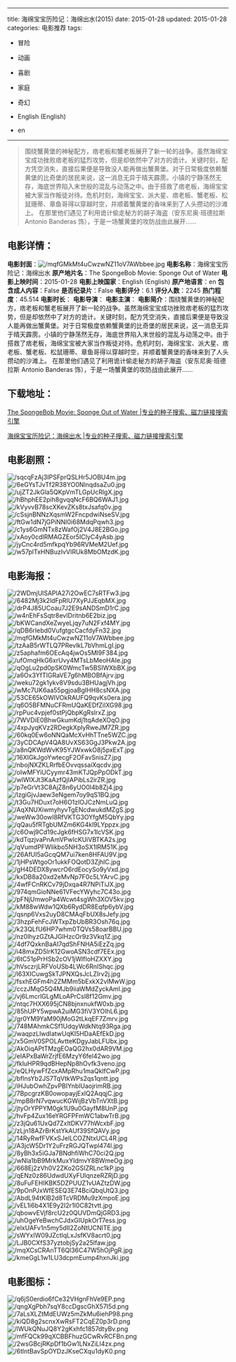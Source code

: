 
---
title: 海绵宝宝历险记：海绵出水(2015)
date: 2015-01-28
updated: 2015-01-28
categories: 电影推荐
tags:
- 冒险
- 动画
- 喜剧
- 家庭
- 奇幻

- English (English)
- en
---


> 围绕蟹黄堡的神秘配方，痞老板和蟹老板展开了新一轮的战争。虽然海绵宝宝成功挫败痞老板的猛烈攻势，但是却依然中了对方的诡计。关键时刻，配方凭空消失，直接后果便是导致没人能再做出蟹黄堡。对于日常极度依赖蟹黄堡的比奇堡的居民来说，这一消息无异于晴天霹雳。小镇的宁静荡然无存，海底世界陷入末世般的混乱与动荡之中。由于搭救了痞老板，海绵宝宝被大家当作叛徒对待。危机时刻，海绵宝宝、派大星、痞老板、蟹老板、松鼠珊蒂、章鱼哥得以穿越时空，并顺着蟹黄堡的香味来到了人头攒动的沙滩上。 在那里他们遇见了利用诡计偷走秘方的胡子海盗（安东尼奥·班德拉斯 Antonio Banderas 饰），于是一场蟹黄堡的攻防战由此展开……

## **电影详情**：

**电影封面**：<img src="https://image.tmdb.org/t/p/w200/mqfGMkMt4uCwzwNZ11oV7AWbbee.jpg" alt="/mqfGMkMt4uCwzwNZ11oV7AWbbee.jpg" title="/mqfGMkMt4uCwzwNZ11oV7AWbbee.jpg">
**电影名称**：海绵宝宝历险记：海绵出水
**原产地片名**：The SpongeBob Movie: Sponge Out of Water
**电影上映时间**：2015-01-28
**电影上映国家**：English (English)
**原产地语言**：en
**包含成人内容**：False
**是否纪录片**：False
**电影评分**：6.1
**评分人数**：2245
**热门程度**：45.514
**电影时长**：
**电影导演**：
**电影主演**：
**电影简介**：围绕蟹黄堡的神秘配方，痞老板和蟹老板展开了新一轮的战争。虽然海绵宝宝成功挫败痞老板的猛烈攻势，但是却依然中了对方的诡计。关键时刻，配方凭空消失，直接后果便是导致没人能再做出蟹黄堡。对于日常极度依赖蟹黄堡的比奇堡的居民来说，这一消息无异于晴天霹雳。小镇的宁静荡然无存，海底世界陷入末世般的混乱与动荡之中。由于搭救了痞老板，海绵宝宝被大家当作叛徒对待。危机时刻，海绵宝宝、派大星、痞老板、蟹老板、松鼠珊蒂、章鱼哥得以穿越时空，并顺着蟹黄堡的香味来到了人头攒动的沙滩上。 在那里他们遇见了利用诡计偷走秘方的胡子海盗（安东尼奥·班德拉斯 Antonio Banderas 饰），于是一场蟹黄堡的攻防战由此展开……

## **下载地址**：
[The SpongeBob Movie: Sponge Out of Water |专业的种子搜索、磁力链接搜索引擎](https://movie.amd794.com:2083/?search=The%20SpongeBob%20Movie%3A%20Sponge%20Out%20of%20Water&ordering=&mode=match_phrase&page_size=10&page=1)

[海绵宝宝历险记：海绵出水 |专业的种子搜索、磁力链接搜索引擎](https://movie.amd794.com:2083/?search=%E6%B5%B7%E7%BB%B5%E5%AE%9D%E5%AE%9D%E5%8E%86%E9%99%A9%E8%AE%B0%EF%BC%9A%E6%B5%B7%E7%BB%B5%E5%87%BA%E6%B0%B4&ordering=&mode=match_phrase&page_size=10&page=1)
 

## **电影剧照**：
<img src="https://image.tmdb.org/t/p/original/sqcqFzAj3IPSFprQSLHr5JOBU4m.jpg" alt="/sqcqFzAj3IPSFprQSLHr5JOBU4m.jpg" title="/sqcqFzAj3IPSFprQSLHr5JOBU4m.jpg"><img src="https://image.tmdb.org/t/p/original/6eGYsTJvTf2R38YO0NlnqdsaZu0.jpg" alt="/6eGYsTJvTf2R38YO0NlnqdsaZu0.jpg" title="/6eGYsTJvTf2R38YO0NlnqdsaZu0.jpg"><img src="https://image.tmdb.org/t/p/original/ujZT2JkGla5QKpVmTLGpUcRlgX.jpg" alt="/ujZT2JkGla5QKpVmTLGpUcRlgX.jpg" title="/ujZT2JkGla5QKpVmTLGpUcRlgX.jpg"><img src="https://image.tmdb.org/t/p/original/hBhphEE2pih8gvqqNcF6BQ6WAJ1.jpg" alt="/hBhphEE2pih8gvqqNcF6BQ6WAJ1.jpg" title="/hBhphEE2pih8gvqqNcF6BQ6WAJ1.jpg"><img src="https://image.tmdb.org/t/p/original/kVyvvB78scXKevZKs8txJsafq0v.jpg" alt="/kVyvvB78scXKevZKs8txJsafq0v.jpg" title="/kVyvvB78scXKevZKs8txJsafq0v.jpg"><img src="https://image.tmdb.org/t/p/original/cSsjnBNNzXqsmW2FncpdwiNseSV.jpg" alt="/cSsjnBNNzXqsmW2FncpdwiNseSV.jpg" title="/cSsjnBNNzXqsmW2FncpdwiNseSV.jpg"><img src="https://image.tmdb.org/t/p/original/ftGw1dN7jGPiNNI0i68MdqPqwh3.jpg" alt="/ftGw1dN7jGPiNNI0i68MdqPqwh3.jpg" title="/ftGw1dN7jGPiNNI0i68MdqPqwh3.jpg"><img src="https://image.tmdb.org/t/p/original/c1ys6GmNTx8zWafOj2V4J8E2BGo.jpg" alt="/c1ys6GmNTx8zWafOj2V4J8E2BGo.jpg" title="/c1ys6GmNTx8zWafOj2V4J8E2BGo.jpg"><img src="https://image.tmdb.org/t/p/original/xAoy0cdIRMAGZEor5IClyC4yAsb.jpg" alt="/xAoy0cdIRMAGZEor5IClyC4yAsb.jpg" title="/xAoy0cdIRMAGZEor5IClyC4yAsb.jpg"><img src="https://image.tmdb.org/t/p/original/jyCnc4rd5mfkpqYb96RVMeM2Uef.jpg" alt="/jyCnc4rd5mfkpqYb96RVMeM2Uef.jpg" title="/jyCnc4rd5mfkpqYb96RVMeM2Uef.jpg"><img src="https://image.tmdb.org/t/p/original/w57plTxHNBuzIvVIRUk8MbOMzdK.jpg" alt="/w57plTxHNBuzIvVIRUk8MbOMzdK.jpg" title="/w57plTxHNBuzIvVIRUk8MbOMzdK.jpg">

## **电影海报**：
<img src="https://image.tmdb.org/t/p/original/2WDmjUlSAPlA27i2OwEC7sRTFw3.jpg" alt="/2WDmjUlSAPlA27i2OwEC7sRTFw3.jpg" title="/2WDmjUlSAPlA27i2OwEC7sRTFw3.jpg"><img src="https://image.tmdb.org/t/p/original/6482Mj3k2ldFpRIU7XyPJJEqbMX.jpg" alt="/6482Mj3k2ldFpRIU7XyPJJEqbMX.jpg" title="/6482Mj3k2ldFpRIU7XyPJJEqbMX.jpg"><img src="https://image.tmdb.org/t/p/original/drP4J85UCoau7J2E9sANDSmD1rC.jpg" alt="/drP4J85UCoau7J2E9sANDSmD1rC.jpg" title="/drP4J85UCoau7J2E9sANDSmD1rC.jpg"><img src="https://image.tmdb.org/t/p/original/w4nEhFsSqtr8evIDritnb6E2biz.jpg" alt="/w4nEhFsSqtr8evIDritnb6E2biz.jpg" title="/w4nEhFsSqtr8evIDritnb6E2biz.jpg"><img src="https://image.tmdb.org/t/p/original/bKWCandXeZwyeLjqy7uN2Fxf4MY.jpg" alt="/bKWCandXeZwyeLjqy7uN2Fxf4MY.jpg" title="/bKWCandXeZwyeLjqy7uN2Fxf4MY.jpg"><img src="https://image.tmdb.org/t/p/original/qDB6rIebd0VufgtgcCacfdyFn32.jpg" alt="/qDB6rIebd0VufgtgcCacfdyFn32.jpg" title="/qDB6rIebd0VufgtgcCacfdyFn32.jpg"><img src="https://image.tmdb.org/t/p/original/mqfGMkMt4uCwzwNZ11oV7AWbbee.jpg" alt="/mqfGMkMt4uCwzwNZ11oV7AWbbee.jpg" title="/mqfGMkMt4uCwzwNZ11oV7AWbbee.jpg"><img src="https://image.tmdb.org/t/p/original/tzAaB5rWTLQ7PRevlkL7bVhmLgI.jpg" alt="/tzAaB5rWTLQ7PRevlkL7bVhmLgI.jpg" title="/tzAaB5rWTLQ7PRevlkL7bVhmLgI.jpg"><img src="https://image.tmdb.org/t/p/original/z5aphafm6OEcAq4jwOs5Ml9F384.jpg" alt="/z5aphafm6OEcAq4jwOs5Ml9F384.jpg" title="/z5aphafm6OEcAq4jwOs5Ml9F384.jpg"><img src="https://image.tmdb.org/t/p/original/ufOmqHkG6xrUvy4MTsLbMeoHAIe.jpg" alt="/ufOmqHkG6xrUvy4MTsLbMeoHAIe.jpg" title="/ufOmqHkG6xrUvy4MTsLbMeoHAIe.jpg"><img src="https://image.tmdb.org/t/p/original/qOgLu2pd0pSK0WmcTw5BSIWXbBX.jpg" alt="/qOgLu2pd0pSK0WmcTw5BSIWXbBX.jpg" title="/qOgLu2pd0pSK0WmcTw5BSIWXbBX.jpg"><img src="https://image.tmdb.org/t/p/original/a6Ox3YfTIGRaVE7g6hMBOBfAjrv.jpg" alt="/a6Ox3YfTIGRaVE7g6hMBOBfAjrv.jpg" title="/a6Ox3YfTIGRaVE7g6hMBOBfAjrv.jpg"><img src="https://image.tmdb.org/t/p/original/weku72gk1ykv8V9sdu3BHUagjVh.jpg" alt="/weku72gk1ykv8V9sdu3BHUagjVh.jpg" title="/weku72gk1ykv8V9sdu3BHUagjVh.jpg"><img src="https://image.tmdb.org/t/p/original/wMc7UK6aa55pgjoaBgIHH8csNXA.jpg" alt="/wMc7UK6aa55pgjoaBgIHH8csNXA.jpg" title="/wMc7UK6aa55pgjoaBgIHH8csNXA.jpg"><img src="https://image.tmdb.org/t/p/original/53CE65kOWIVOkRAUFQ9qvKs0era.jpg" alt="/53CE65kOWIVOkRAUFQ9qvKs0era.jpg" title="/53CE65kOWIVOkRAUFQ9qvKs0era.jpg"><img src="https://image.tmdb.org/t/p/original/q6O5BFMNuCFRmUQaKEDfZilXG98.jpg" alt="/q6O5BFMNuCFRmUQaKEDfZilXG98.jpg" title="/q6O5BFMNuCFRmUQaKEDfZilXG98.jpg"><img src="https://image.tmdb.org/t/p/original/rpPuc4vpjef0stPjQbpKgRslrxZ.jpg" alt="/rpPuc4vpjef0stPjQbpKgRslrxZ.jpg" title="/rpPuc4vpjef0stPjQbpKgRslrxZ.jpg"><img src="https://image.tmdb.org/t/p/original/7WVDiE0BhwGkumKdj1tqAdeXOqO.jpg" alt="/7WVDiE0BhwGkumKdj1tqAdeXOqO.jpg" title="/7WVDiE0BhwGkumKdj1tqAdeXOqO.jpg"><img src="https://image.tmdb.org/t/p/original/4xpJyqKVz2RDegkXplyRweJM7ZR.jpg" alt="/4xpJyqKVz2RDegkXplyRweJM7ZR.jpg" title="/4xpJyqKVz2RDegkXplyRweJM7ZR.jpg"><img src="https://image.tmdb.org/t/p/original/60kq0Ew6oNNQaMcXvHhTTne5WZC.jpg" alt="/60kq0Ew6oNNQaMcXvHhTTne5WZC.jpg" title="/60kq0Ew6oNNQaMcXvHhTTne5WZC.jpg"><img src="https://image.tmdb.org/t/p/original/3yCDCApV4QA8UvXS63GgJ3Pkw2A.jpg" alt="/3yCDCApV4QA8UvXS63GgJ3Pkw2A.jpg" title="/3yCDCApV4QA8UvXS63GgJ3Pkw2A.jpg"><img src="https://image.tmdb.org/t/p/original/a8nQKWdWvK95YJWxwkO8j5pxExT.jpg" alt="/a8nQKWdWvK95YJWxwkO8j5pxExT.jpg" title="/a8nQKWdWvK95YJWxwkO8j5pxExT.jpg"><img src="https://image.tmdb.org/t/p/original/16XIGkJgoYwtecgF2OFavSnisZ7.jpg" alt="/16XIGkJgoYwtecgF2OFavSnisZ7.jpg" title="/16XIGkJgoYwtecgF2OFavSnisZ7.jpg"><img src="https://image.tmdb.org/t/p/original/nbojNXZKLRrfbEOvvqssaiXqcdv.jpg" alt="/nbojNXZKLRrfbEOvvqssaiXqcdv.jpg" title="/nbojNXZKLRrfbEOvvqssaiXqcdv.jpg"><img src="https://image.tmdb.org/t/p/original/oIwMFYiUCyymr43mKTJQpPpODkT.jpg" alt="/oIwMFYiUCyymr43mKTJQpPpODkT.jpg" title="/oIwMFYiUCyymr43mKTJQpPpODkT.jpg"><img src="https://image.tmdb.org/t/p/original/wlWlXJt3KaAzfQjIAPibLs2irZR.jpg" alt="/wlWlXJt3KaAzfQjIAPibLs2irZR.jpg" title="/wlWlXJt3KaAzfQjIAPibLs2irZR.jpg"><img src="https://image.tmdb.org/t/p/original/p7eGrVt3C8AjZ8n6yUO0l4b8Zj4.jpg" alt="/p7eGrVt3C8AjZ8n6yUO0l4b8Zj4.jpg" title="/p7eGrVt3C8AjZ8n6yUO0l4b8Zj4.jpg"><img src="https://image.tmdb.org/t/p/original/lzgiGjvJaew3eNgem7oy9qS1BQ.jpg" alt="/lzgiGjvJaew3eNgem7oy9qS1BQ.jpg" title="/lzgiGjvJaew3eNgem7oy9qS1BQ.jpg"><img src="https://image.tmdb.org/t/p/original/t3Gu7HDuxt7oH6O1zlOJCzNmLuQ.jpg" alt="/t3Gu7HDuxt7oH6O1zlOJCzNmLuQ.jpg" title="/t3Gu7HDuxt7oH6O1zlOJCzNmLuQ.jpg"><img src="https://image.tmdb.org/t/p/original/AqXNUXiwmyhyvTgENcdwukdMZgS.jpg" alt="/AqXNUXiwmyhyvTgENcdwukdMZgS.jpg" title="/AqXNUXiwmyhyvTgENcdwukdMZgS.jpg"><img src="https://image.tmdb.org/t/p/original/weWw30owl8RfVKTG3OYfgM5QbYy.jpg" alt="/weWw30owl8RfVKTG3OYfgM5QbYy.jpg" title="/weWw30owl8RfVKTG3OYfgM5QbYy.jpg"><img src="https://image.tmdb.org/t/p/original/qQau5fRTgbUMZm6KG4kl9LYppzx.jpg" alt="/qQau5fRTgbUMZm6KG4kl9LYppzx.jpg" title="/qQau5fRTgbUMZm6KG4kl9LYppzx.jpg"><img src="https://image.tmdb.org/t/p/original/c6Owj9Cd19cJgk6fHSG7x1IcVSK.jpg" alt="/c6Owj9Cd19cJgk6fHSG7x1IcVSK.jpg" title="/c6Owj9Cd19cJgk6fHSG7x1IcVSK.jpg"><img src="https://image.tmdb.org/t/p/original/kdTqzjvaPnAmVPwIcKUiVBTKA2s.jpg" alt="/kdTqzjvaPnAmVPwIcKUiVBTKA2s.jpg" title="/kdTqzjvaPnAmVPwIcKUiVBTKA2s.jpg"><img src="https://image.tmdb.org/t/p/original/qVumdPFWlikbo5NH3oSX1lRM51K.jpg" alt="/qVumdPFWlikbo5NH3oSX1lRM51K.jpg" title="/qVumdPFWlikbo5NH3oSX1lRM51K.jpg"><img src="https://image.tmdb.org/t/p/original/26AfUI5aGcqQM7ui7ken8HFAU9V.jpg" alt="/26AfUI5aGcqQM7ui7ken8HFAU9V.jpg" title="/26AfUI5aGcqQM7ui7ken8HFAU9V.jpg"><img src="https://image.tmdb.org/t/p/original/1jHPsWtgoOr1ukkFOQotD3ZjhlC.jpg" alt="/1jHPsWtgoOr1ukkFOQotD3ZjhlC.jpg" title="/1jHPsWtgoOr1ukkFOQotD3ZjhlC.jpg"><img src="https://image.tmdb.org/t/p/original/gH4DEDX8ywcrO6rdEocySo9yVxd.jpg" alt="/gH4DEDX8ywcrO6rdEocySo9yVxd.jpg" title="/gH4DEDX8ywcrO6rdEocySo9yVxd.jpg"><img src="https://image.tmdb.org/t/p/original/kxDB8a20xd2eMvNp7F0c5LYArvC.jpg" alt="/kxDB8a20xd2eMvNp7F0c5LYArvC.jpg" title="/kxDB8a20xd2eMvNp7F0c5LYArvC.jpg"><img src="https://image.tmdb.org/t/p/original/4wfFCnRKCv79jDxqa4R7NPiTiJX.jpg" alt="/4wfFCnRKCv79jDxqa4R7NPiTiJX.jpg" title="/4wfFCnRKCv79jDxqa4R7NPiTiJX.jpg"><img src="https://image.tmdb.org/t/p/original/974qmGioNNe61VFecYWyhc7C43o.jpg" alt="/974qmGioNNe61VFecYWyhc7C43o.jpg" title="/974qmGioNNe61VFecYWyhc7C43o.jpg"><img src="https://image.tmdb.org/t/p/original/pFNjUmwoPa4Wcwt4sgWh3XOV5kv.jpg" alt="/pFNjUmwoPa4Wcwt4sgWh3XOV5kv.jpg" title="/pFNjUmwoPa4Wcwt4sgWh3XOV5kv.jpg"><img src="https://image.tmdb.org/t/p/original/kM88wWdw1QXb6RydDR8Eqfp6ybV.jpg" alt="/kM88wWdw1QXb6RydDR8Eqfp6ybV.jpg" title="/kM88wWdw1QXb6RydDR8Eqfp6ybV.jpg"><img src="https://image.tmdb.org/t/p/original/qsnp6Vxs2uyD8CMAqFbUX8sJefy.jpg" alt="/qsnp6Vxs2uyD8CMAqFbUX8sJefy.jpg" title="/qsnp6Vxs2uyD8CMAqFbUX8sJefy.jpg"><img src="https://image.tmdb.org/t/p/original/3hzpFehFcJWTxpZbUbBR3Osh76q.jpg" alt="/3hzpFehFcJWTxpZbUbBR3Osh76q.jpg" title="/3hzpFehFcJWTxpZbUbBR3Osh76q.jpg"><img src="https://image.tmdb.org/t/p/original/k23QLfU6HP7whm0TQVs58oarBBU.jpg" alt="/k23QLfU6HP7whm0TQVs58oarBBU.jpg" title="/k23QLfU6HP7whm0TQVs58oarBBU.jpg"><img src="https://image.tmdb.org/t/p/original/nz0lhyzGZtAJGlHzcOr9z3Vkq1Z.jpg" alt="/nz0lhyzGZtAJGlHzcOr9z3Vkq1Z.jpg" title="/nz0lhyzGZtAJGlHzcOr9z3Vkq1Z.jpg"><img src="https://image.tmdb.org/t/p/original/4df7QxknBaAI7qdShFNHA5iEzZq.jpg" alt="/4df7QxknBaAI7qdShFNHA5iEzZq.jpg" title="/4df7QxknBaAI7qdShFNHA5iEzZq.jpg"><img src="https://image.tmdb.org/t/p/original/i48mxZD5lrK12GwoASN3cdf7EEx.jpg" alt="/i48mxZD5lrK12GwoASN3cdf7EEx.jpg" title="/i48mxZD5lrK12GwoASN3cdf7EEx.jpg"><img src="https://image.tmdb.org/t/p/original/6tC51pPrHSb2cOV1jWlfIoHZXXY.jpg" alt="/6tC51pPrHSb2cOV1jWlfIoHZXXY.jpg" title="/6tC51pPrHSb2cOV1jWlfIoHZXXY.jpg"><img src="https://image.tmdb.org/t/p/original/hVsczrjLRFVoUSb4LWc6RnIShqc.jpg" alt="/hVsczrjLRFVoUSb4LWc6RnIShqc.jpg" title="/hVsczrjLRFVoUSb4LWc6RnIShqc.jpg"><img src="https://image.tmdb.org/t/p/original/l63XICuwgSkTJPNXQsJcLZlrv2j.jpg" alt="/l63XICuwgSkTJPNXQsJcLZlrv2j.jpg" title="/l63XICuwgSkTJPNXQsJcLZlrv2j.jpg"><img src="https://image.tmdb.org/t/p/original/fsxhEGFm4h2ZMMm5bExkX2vlMwW.jpg" alt="/fsxhEGFm4h2ZMMm5bExkX2vlMwW.jpg" title="/fsxhEGFm4h2ZMMm5bExkX2vlMwW.jpg"><img src="https://image.tmdb.org/t/p/original/cczJMqG5Q4MJb9iiaWMdZyckAmI.jpg" alt="/cczJMqG5Q4MJb9iiaWMdZyckAmI.jpg" title="/cczJMqG5Q4MJb9iiaWMdZyckAmI.jpg"><img src="https://image.tmdb.org/t/p/original/vj6LmcrlGLgMLoAPrCsl8f12Gmv.jpg" alt="/vj6LmcrlGLgMLoAPrCsl8f12Gmv.jpg" title="/vj6LmcrlGLgMLoAPrCsl8f12Gmv.jpg"><img src="https://image.tmdb.org/t/p/original/ntqc7HXX695jCN8bjnxnukfW0xb.jpg" alt="/ntqc7HXX695jCN8bjnxnukfW0xb.jpg" title="/ntqc7HXX695jCN8bjnxnukfW0xb.jpg"><img src="https://image.tmdb.org/t/p/original/85hUPY5wpwA2uiMG3fiV3YOIhL6.jpg" alt="/85hUPY5wpwA2uiMG3fiV3YOIhL6.jpg" title="/85hUPY5wpwA2uiMG3fiV3YOIhL6.jpg"><img src="https://image.tmdb.org/t/p/original/gr0YM9YaM90jMoG2tLkqEF7Zmrv.jpg" alt="/gr0YM9YaM90jMoG2tLkqEF7Zmrv.jpg" title="/gr0YM9YaM90jMoG2tLkqEF7Zmrv.jpg"><img src="https://image.tmdb.org/t/p/original/748MAhmkCSf1UdqyWdkNtq93Rga.jpg" alt="/748MAhmkCSf1UdqyWdkNtq93Rga.jpg" title="/748MAhmkCSf1UdqyWdkNtq93Rga.jpg"><img src="https://image.tmdb.org/t/p/original/waqpzLlwdIatwUqKI5HDaAEfEkD.jpg" alt="/waqpzLlwdIatwUqKI5HDaAEfEkD.jpg" title="/waqpzLlwdIatwUqKI5HDaAEfEkD.jpg"><img src="https://image.tmdb.org/t/p/original/x5GmV0SPOLAvtteKDgyJabLFUbx.jpg" alt="/x5GmV0SPOLAvtteKDgyJabLFUbx.jpg" title="/x5GmV0SPOLAvtteKDgyJabLFUbx.jpg"><img src="https://image.tmdb.org/t/p/original/AkOiqAPtTMzgEOaQG2hx0dAR9VM.jpg" alt="/AkOiqAPtTMzgEOaQG2hx0dAR9VM.jpg" title="/AkOiqAPtTMzgEOaQG2hx0dAR9VM.jpg"><img src="https://image.tmdb.org/t/p/original/eIAPxBaWrZrjfE6MzyY6fel42wo.jpg" alt="/eIAPxBaWrZrjfE6MzyY6fel42wo.jpg" title="/eIAPxBaWrZrjfE6MzyY6fel42wo.jpg"><img src="https://image.tmdb.org/t/p/original/fkluHPR9qdBHepNp8hOvfk3veno.jpg" alt="/fkluHPR9qdBHepNp8hOvfk3veno.jpg" title="/fkluHPR9qdBHepNp8hOvfk3veno.jpg"><img src="https://image.tmdb.org/t/p/original/eQLHywFfZcxAMpRhu1maQklfCwP.jpg" alt="/eQLHywFfZcxAMpRhu1maQklfCwP.jpg" title="/eQLHywFfZcxAMpRhu1maQklfCwP.jpg"><img src="https://image.tmdb.org/t/p/original/bflnsYb2JS7TqVtkWPs2qs1qntt.jpg" alt="/bflnsYb2JS7TqVtkWPs2qs1qntt.jpg" title="/bflnsYb2JS7TqVtkWPs2qs1qntt.jpg"><img src="https://image.tmdb.org/t/p/original/iHJubOwhZpvPBIYnblUaojrimRB.jpg" alt="/iHJubOwhZpvPBIYnblUaojrimRB.jpg" title="/iHJubOwhZpvPBIYnblUaojrimRB.jpg"><img src="https://image.tmdb.org/t/p/original/7BpcgrzKB0owopayjExlQ2AqqjC.jpg" alt="/7BpcgrzKB0owopayjExlQ2AqqjC.jpg" title="/7BpcgrzKB0owopayjExlQ2AqqjC.jpg"><img src="https://image.tmdb.org/t/p/original/mpB8rN7vqwucKGWijBzVbTnVXtB.jpg" alt="/mpB8rN7vqwucKGWijBzVbTnVXtB.jpg" title="/mpB8rN7vqwucKGWijBzVbTnVXtB.jpg"><img src="https://image.tmdb.org/t/p/original/jtyOrYPPYM0gk1U9u0GayfM8UnP.jpg" alt="/jtyOrYPPYM0gk1U9u0GayfM8UnP.jpg" title="/jtyOrYPPYM0gk1U9u0GayfM8UnP.jpg"><img src="https://image.tmdb.org/t/p/original/hvFp4Zux16eYRGFPFmWC1abwTrB.jpg" alt="/hvFp4Zux16eYRGFPFmWC1abwTrB.jpg" title="/hvFp4Zux16eYRGFPFmWC1abwTrB.jpg"><img src="https://image.tmdb.org/t/p/original/z3jQu61UxQd7ZxItDKV77hWcxbF.jpg" alt="/z3jQu61UxQd7ZxItDKV77hWcxbF.jpg" title="/z3jQu61UxQd7ZxItDKV77hWcxbF.jpg"><img src="https://image.tmdb.org/t/p/original/zLjn18AZrBrKstYkAUf39SfQAVy.jpg" alt="/zLjn18AZrBrKstYkAUf39SfQAVy.jpg" title="/zLjn18AZrBrKstYkAUf39SfQAVy.jpg"><img src="https://image.tmdb.org/t/p/original/14RyRwfFVKxSJelLCOZNtxUCL4R.jpg" alt="/14RyRwfFVKxSJelLCOZNtxUCL4R.jpg" title="/14RyRwfFVKxSJelLCOZNtxUCL4R.jpg"><img src="https://image.tmdb.org/t/p/original/A3jcW5Dr1Y2uFrzRGJQTwpl474l.jpg" alt="/A3jcW5Dr1Y2uFrzRGJQTwpl474l.jpg" title="/A3jcW5Dr1Y2uFrzRGJQTwpl474l.jpg"><img src="https://image.tmdb.org/t/p/original/8yBh3x5iGJa7BNdhfiWhC70ci2Q.jpg" alt="/8yBh3x5iGJa7BNdhfiWhC70ci2Q.jpg" title="/8yBh3x5iGJa7BNdhfiWhC70ci2Q.jpg"><img src="https://image.tmdb.org/t/p/original/wNla1bB9MrkMuxYIdmvY8BWmeOg.jpg" alt="/wNla1bB9MrkMuxYIdmvY8BWmeOg.jpg" title="/wNla1bB9MrkMuxYIdmvY8BWmeOg.jpg"><img src="https://image.tmdb.org/t/p/original/668Ej2zVh0V2ZKo2GSIZRLnc1kP.jpg" alt="/668Ej2zVh0V2ZKo2GSIZRLnc1kP.jpg" title="/668Ej2zVh0V2ZKo2GSIZRLnc1kP.jpg"><img src="https://image.tmdb.org/t/p/original/qENz0z86UdwdUXyFUlqnzeRZRjD.jpg" alt="/qENz0z86UdwdUXyFUlqnzeRZRjD.jpg" title="/qENz0z86UdwdUXyFUlqnzeRZRjD.jpg"><img src="https://image.tmdb.org/t/p/original/8uFuFEHIKBK5DZPUUZ1vUAZtzDW.jpg" alt="/8uFuFEHIKBK5DZPUUZ1vUAZtzDW.jpg" title="/8uFuFEHIKBK5DZPUUZ1vUAZtzDW.jpg"><img src="https://image.tmdb.org/t/p/original/9pOnPJxWfESEQ3E74BciQbqUtQ3.jpg" alt="/9pOnPJxWfESEQ3E74BciQbqUtQ3.jpg" title="/9pOnPJxWfESEQ3E74BciQbqUtQ3.jpg"><img src="https://image.tmdb.org/t/p/original/AbdL94tKlB2d8TcVRDMu9zXmpoE.jpg" alt="/AbdL94tKlB2d8TcVRDMu9zXmpoE.jpg" title="/AbdL94tKlB2d8TcVRDMu9zXmpoE.jpg"><img src="https://image.tmdb.org/t/p/original/vEL1i6b4X1E9y2I2r1I0C82tvtt.jpg" alt="/vEL1i6b4X1E9y2I2r1I0C82tvtt.jpg" title="/vEL1i6b4X1E9y2I2r1I0C82tvtt.jpg"><img src="https://image.tmdb.org/t/p/original/qbowvEVjf8rcU2z0QUVDmQjGRD3.jpg" alt="/qbowvEVjf8rcU2z0QUVDmQjGRD3.jpg" title="/qbowvEVjf8rcU2z0QUVDmQjGRD3.jpg"><img src="https://image.tmdb.org/t/p/original/uhOgeYeBwchCJdxGIUpkOrT7ess.jpg" alt="/uhOgeYeBwchCJdxGIUpkOrT7ess.jpg" title="/uhOgeYeBwchCJdxGIUpkOrT7ess.jpg"><img src="https://image.tmdb.org/t/p/original/elxUAFv1n5my5dII2ZoNtUCNlTE.jpg" alt="/elxUAFv1n5my5dII2ZoNtUCNlTE.jpg" title="/elxUAFv1n5my5dII2ZoNtUCNlTE.jpg"><img src="https://image.tmdb.org/t/p/original/sWYxIW09JZctlqLxJsfKV8acrt0.jpg" alt="/sWYxIW09JZctlqLxJsfKV8acrt0.jpg" title="/sWYxIW09JZctlqLxJsfKV8acrt0.jpg"><img src="https://image.tmdb.org/t/p/original/LJB0CXfS37yztobjSy2a25lfaw.jpg" alt="/LJB0CXfS37yztobjSy2a25lfaw.jpg" title="/LJB0CXfS37yztobjSy2a25lfaw.jpg"><img src="https://image.tmdb.org/t/p/original/mqXCsCRAnTT6Ql36C47W5hOjPgR.jpg" alt="/mqXCsCRAnTT6Ql36C47W5hOjPgR.jpg" title="/mqXCsCRAnTT6Ql36C47W5hOjPgR.jpg"><img src="https://image.tmdb.org/t/p/original/kmeGgL1w1LU3dcpmEump4hxnJki.jpg" alt="/kmeGgL1w1LU3dcpmEump4hxnJki.jpg" title="/kmeGgL1w1LU3dcpmEump4hxnJki.jpg">

## **电影图标**：
<img src="https://image.tmdb.org/t/p/original/q6jS0erdio6fCe32VHgnFhVe9EP.png" alt="/q6jS0erdio6fCe32VHgnFhVe9EP.png" title="/q6jS0erdio6fCe32VHgnFhVe9EP.png"><img src="https://image.tmdb.org/t/p/original/qngXgPbh7sqY8ccDgscGhX57I5d.png" alt="/qngXgPbh7sqY8ccDgscGhX57I5d.png" title="/qngXgPbh7sqY8ccDgscGhX57I5d.png"><img src="https://image.tmdb.org/t/p/original/7aLsXLZtMdEUWz5mZkMu6iehP98.png" alt="/7aLsXLZtMdEUWz5mZkMu6iehP98.png" title="/7aLsXLZtMdEUWz5mZkMu6iehP98.png"><img src="https://image.tmdb.org/t/p/original/kiQD8g2scnxXwRsFT2CqEZ0p3rD.png" alt="/kiQD8g2scnxXwRsFT2CqEZ0p3rD.png" title="/kiQD8g2scnxXwRsFT2CqEZ0p3rD.png"><img src="https://image.tmdb.org/t/p/original/lWUkQNuJQ8Y2gKxhfc1857dtyBv.png" alt="/lWUkQNuJQ8Y2gKxhfc1857dtyBv.png" title="/lWUkQNuJQ8Y2gKxhfc1857dtyBv.png"><img src="https://image.tmdb.org/t/p/original/mfFQCk99qXCBBFhuzGCwRvRCFBn.png" alt="/mfFQCk99qXCBBFhuzGCwRvRCFBn.png" title="/mfFQCk99qXCBBFhuzGCwRvRCFBn.png"><img src="https://image.tmdb.org/t/p/original/2wsGBcjRKpDf1bGw1LNxZiLl4zx.png" alt="/2wsGBcjRKpDf1bGw1LNxZiLl4zx.png" title="/2wsGBcjRKpDf1bGw1LNxZiLl4zx.png"><img src="https://image.tmdb.org/t/p/original/6tlntBavSpOYDzJKseCXqu1dyK0.png" alt="/6tlntBavSpOYDzJKseCXqu1dyK0.png" title="/6tlntBavSpOYDzJKseCXqu1dyK0.png">
